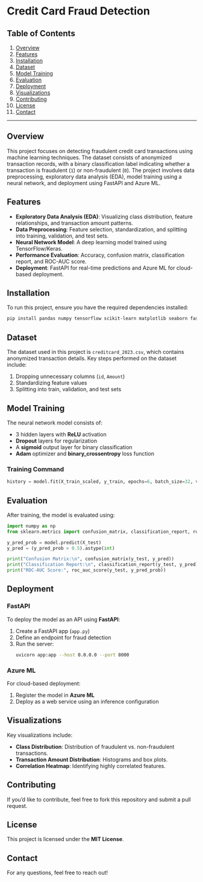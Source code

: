 # **Credit Card Fraud Detection**

## **Table of Contents**

1. [Overview](#overview)
2. [Features](#features)
3. [Installation](#installation)
4. [Dataset](#dataset)
5. [Model Training](#model-training)
6. [Evaluation](#evaluation)
7. [Deployment](#deployment)
8. [Visualizations](#visualizations)
9. [Contributing](#contributing)
10. [License](#license)
11. [Contact](#contact)

---

## Overview

This project focuses on detecting fraudulent credit card transactions using machine learning techniques. The dataset consists of anonymized transaction records, with a binary classification label indicating whether a transaction is fraudulent (`1`) or non-fraudulent (`0`). The project involves data preprocessing, exploratory data analysis (EDA), model training using a neural network, and deployment using FastAPI and Azure ML.

## Features

- **Exploratory Data Analysis (EDA)**: Visualizing class distribution, feature relationships, and transaction amount patterns.
- **Data Preprocessing**: Feature selection, standardization, and splitting into training, validation, and test sets.
- **Neural Network Model**: A deep learning model trained using TensorFlow/Keras.
- **Performance Evaluation**: Accuracy, confusion matrix, classification report, and ROC-AUC score.
- **Deployment**: FastAPI for real-time predictions and Azure ML for cloud-based deployment.

## Installation

To run this project, ensure you have the required dependencies installed:

```bash
pip install pandas numpy tensorflow scikit-learn matplotlib seaborn fastapi uvicorn azureml-core
```

## Dataset

The dataset used in this project is `creditcard_2023.csv`, which contains anonymized transaction details. Key steps performed on the dataset include:

1. Dropping unnecessary columns (`id`, `Amount`)
2. Standardizing feature values
3. Splitting into train, validation, and test sets

## Model Training

The neural network model consists of:

- 3 hidden layers with **ReLU** activation
- **Dropout** layers for regularization
- A **sigmoid** output layer for binary classification
- **Adam** optimizer and **binary\_crossentropy** loss function

### Training Command

```python
history = model.fit(X_train_scaled, y_train, epochs=6, batch_size=32, validation_data=(X_val_scaled, y_val))
```

## Evaluation

After training, the model is evaluated using:

```python
import numpy as np
from sklearn.metrics import confusion_matrix, classification_report, roc_auc_score

y_pred_prob = model.predict(X_test)
y_pred = (y_pred_prob > 0.5).astype(int)

print("Confusion Matrix:\n", confusion_matrix(y_test, y_pred))
print("Classification Report:\n", classification_report(y_test, y_pred))
print("ROC-AUC Score:", roc_auc_score(y_test, y_pred_prob))
```

## Deployment

### FastAPI

To deploy the model as an API using **FastAPI**:

1. Create a FastAPI app (`app.py`)
2. Define an endpoint for fraud detection
3. Run the server:
   ```bash
   uvicorn app:app --host 0.0.0.0 --port 8000
   ```

### Azure ML

For cloud-based deployment:

1. Register the model in **Azure ML**
2. Deploy as a web service using an inference configuration

## Visualizations

Key visualizations include:

- **Class Distribution**: Distribution of fraudulent vs. non-fraudulent transactions.
- **Transaction Amount Distribution**: Histograms and box plots.
- **Correlation Heatmap**: Identifying highly correlated features.

## Contributing

If you’d like to contribute, feel free to fork this repository and submit a pull request.

## License

This project is licensed under the **MIT License**.

## Contact

For any questions, feel free to reach out!

